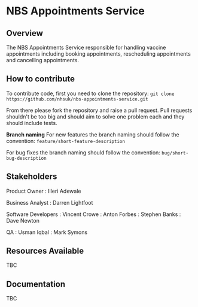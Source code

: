 # NBS Appointments Service
## Overview
The NBS Appointments Service responsible for handling vaccine appointments including booking appointments, rescheduling appointments and cancelling appointments.

## How to contribute
To contribute code, first you need to clone the repository:  ```git clone https://github.com/nhsuk/nbs-appointments-service.git```

From there please fork the repository and raise a pull request. Pull requests shouldn't be too big and should aim to solve one problem each and they should include tests.

**Branch naming**
For new features the branch naming should follow the convention: ```feature/short-feature-description```

For bug fixes the branch naming should follow the convention: ```bug/short-bug-description```

## Stakeholders
Product Owner
: Illeri Adewale

Business Analyst
: Darren Lightfoot

Software Developers
: Vincent Crowe
: Anton Forbes
: Stephen Banks
: Dave Newton

QA
: Usman Iqbal
: Mark Symons

## Resources Available
TBC

## Documentation
TBC